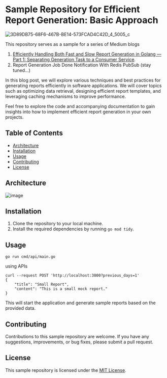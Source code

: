 # Sample Repository for Efficient Report Generation: Basic Approach
![3D89DB75-68F6-467B-BE14-573FCAD4C42D_4_5005_c](https://github.com/user-attachments/assets/f46f58cb-0519-41f4-89a9-c10953a1cd30)

This repository serves as a sample for a series of Medium blogs
1. [Efficiently Handling Both Fast and Slow Report Generation in Golang — Part 1: Separating Generation Task to a Consumer Service](https://medium.com/@chanokthorn6/efficiently-handling-both-fast-and-slow-report-generation-in-golang-part-1-the-problem-e83b1fa37f2b).
2. Report Generation Job Done Notification With Redis PubSub (stay tuned...)


In this blog post, we will explore various techniques and best practices for generating reports efficiently in software applications. We will cover topics such as optimizing data retrieval, designing efficient report templates, and leveraging caching mechanisms to improve performance. 

Feel free to explore the code and accompanying documentation to gain insights into how to implement efficient report generation in your own projects.

## Table of Contents

- [Architecture](#architecture)
- [Installation](#installation)
- [Usage](#usage)
- [Contributing](#contributing)
- [License](#license)

## Architecture

![image](https://github.com/user-attachments/assets/a2d3ddee-a531-4f05-8eab-9c23be695dfc)

## Installation

1. Clone the repository to your local machine.
2. Install the required dependencies by running `go mod tidy`.

## Usage

```
go run cmd/api/main.go
```

using APIs
```
curl --request POST 'http://localhost:3000?previous_days=1'
{
    "title": "Small Report",
    "content": "This is a small mock report."
}
```

This will start the application and generate sample reports based on the provided data.

## Contributing

Contributions to this sample repository are welcome. If you have any suggestions, improvements, or bug fixes, please submit a pull request.

## License

This sample repository is licensed under the [MIT License](LICENSE).
